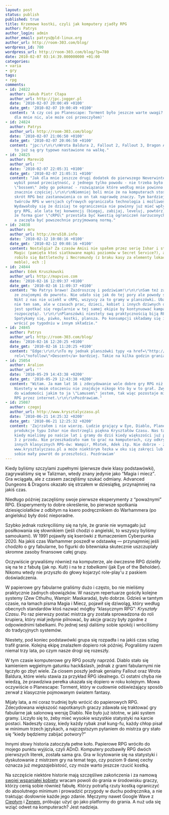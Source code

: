 ```yaml
---
layout: post
status: publish
published: true
title: Krzemowe kostki, czyli jak komputery zjadły RPG
author: Patrys
author_login: admin
author_email: patrys@pld-linux.org
author_url: http://room-303.com/blog/
wordpress_id: 780
wordpress_url: http://room-303.com/blog/?p=780
date: 2010-02-07 03:14:39.000000000 +01:00
categories:
- varia
- gry
tags:
- rpg
comments:
- id: 24822
  author: Jakub Piotr Cłapa
  author_url: http://jpc.jogger.pl
  date: '2010-02-07 20:00:49 +0100'
  date_gmt: '2010-02-07 19:00:49 +0100'
  content: 'A czy coś po Planescape: Torment było jeszcze warte uwagi? (pytam, bo
    dla mnie nic, ale może coś przeoczyłem)'
- id: 24824
  author: Patrys
  author_url: http://room-303.com/blog/
  date: '2010-02-07 21:06:50 +0100'
  date_gmt: '2010-02-07 20:06:50 +0100'
  content: "jpc:\r\n\r\nWrota Baldura 2, Fallout 2, Fallout 3, Dragon Age -- chociaż
    to już są gry typowo nastawione na walkę."
- id: 24825
  author: MareviQ
  author_url: ''
  date: '2010-02-07 22:05:31 +0100'
  date_gmt: '2010-02-07 21:05:31 +0100'
  content: "Jak dla mnie jeszcze drugi dodatek do pierwszego Neverwinter Nights się
    wybił ponad przeciętność, z jednego tylko powodu - nie trzeba było walczyć z ostatnim
    \"bossem\" żeby go pokonać - rozwiązanie które według mnie powinno być stosowane
    znacznie częściej.\r\n\r\nNiemniej boli mnie że na komputerach stosowany jest
    skrót RPG bez zastanowienia co on tak naprawdę znaczy. Tym bardziej że dawniej
    twórców RPG w wersjach cyfrowych ograniczała technologia i możliwości komputerów.
    Wydawałoby się że dzisiaj te ograniczenia nie powinny już mieć wpływu na komputerowe
    gry RPG, ale lata tej konwencji (biegaj, zabijaj, leveluj, powtórz) spowodowały
    że forma gier \"cRPG\" przestała być kwestią ograniczeń narzuconych przez technologię,
    a zaczęła być powszechnie przyjmowaną normą."
- id: 24838
  author: mru
  author_url: http://mru510.info
  date: '2010-02-12 10:08:16 +0100'
  date_gmt: '2010-02-12 09:08:16 +0100'
  content: Nostalgia? Za czasów Amisi nie spałem przez serię Ishar i starą Might &amp;
    Magic (pamięta ktoś siatkowane mapki poziomów w Secret Service?), a na podłodze
    robiło się Battletechy i Necromundy (z braku kasy za elementy lokacji robiły czasem
    meble), ech :]
- id: 24844
  author: Edek Kruszkowski
  author_url: http://mapvivo.com
  date: '2010-02-16 12:09:37 +0100'
  date_gmt: '2010-02-16 11:09:37 +0100'
  content: "No Patrys brawo! Zazdroszczę i podziwiam!\r\n\r\nSam też zabieram się
    ze znajomymi do powrotu. Nie udało się jak do tej pory ale powody są tutaj inne.
    Nikt z nas nie uciekł w cRPG, wszyscy za to gramy w planszówki. Ubaw niestety
    nie ten sam, ale w czasach prac, dzieci, kobiet i innych dziwnych obowiązków trudno
    jest spotkać się regularnie w tej samej ekipie by kontynuować kampanię (kolejną
    rozpoczętą). \r\n\r\nPlanszówki niestety swą praktycznością biją RPGa okrutnie.
    Spotykamy się, piwko, kostki, plansza. Po konsumpcji składamy się i można do tematu
    wrócić po tygodniu w innym składzie."
- id: 24845
  author: Patrys
  author_url: http://room-303.com/blog/
  date: '2010-02-16 12:20:25 +0100'
  date_gmt: '2010-02-16 11:20:25 +0100'
  content: "Edge:\r\n\r\nTo my jednak planszówki typy <a href=\"http://www.fantasyflightgames.com/edge_minisite.asp?eidm=5\"
    rel=\"nofollow\">Descent</a> bardziej. Takie na kilka godzin grania ;)"
- id: 25054
  author: Aralion
  author_url: ''
  date: '2010-05-29 14:43:38 +0200'
  date_gmt: '2010-05-29 12:43:38 +0200'
  content: "Witam. Ja mam lat 16 i zdecydowanie wole dobre gry RPG niż komputerowe.
    Niestety w moim otoczeniu nie znajduje nikogo kto by w to grał. Zwykle dostaje
    do wiadomości jakim to ja \"Lamusem\" jestem, tak więc pozostaje mi tylko sesje
    RPG przez internet.\r\n\r\nPozdrawiam."
- id: 25087
  author: czegoj
  author_url: http://www.krysztalyczasu.pl
  date: '2010-06-21 14:25:32 +0200'
  date_gmt: '2010-06-21 12:25:32 +0200'
  content: 'Zajrzałem i nie wierzę. Ludzie grający w Eye, Diablo, Pla­ne­scape czy
    produkcje typu Ishar nie dostrzegli piękna Kryształów Czasu. Nas ta gra zaraziła
    kiedy mieliśmy po naście lat i gramy do dziś kiedy większości już pojawiła się
    3 z przodu. Nie przeszkadzało nam to grać na komputerach, czy odkrywać piękno
    innych klasycznych RPG-ów: Wampir, Młotek, Adek itp. Nie dobrze - zajrzyjcie na
    www.krysztalyczasu.pl a może niektórym łezka w oku się zakręci lub zechce zrobić
    sobie mały powrót do przeszłości. Pozdrawiam'
---
```

<p>Kiedy byliśmy szczylami zupełnymi (pierwsze dwie klasy podstawówki), zagrywaliśmy się w Talizman, wtedy znany jedynie jako <q>Magia i miecz</q>. Gra wciągała, ale z czasem zaczęliśmy szukać odmiany. Advanced Dungeons &amp; Dragons okazało się strzałem w dziesiątkę, przynajmniej na jakiś czas.</p>

<p>Niedługo później zaczęliśmy swoje pierwsze eksperymenty z <q>poważnymi</q> RPG. Eksperymenty to dobre określenie, bo pierwsze spotkania dziesięciolatków z odbitym na ksero podręcznikiem do Warhammera (po angielsku) były dość nieporadne.</p>

<p>Szybko jednak rozkręciliśmy się na tyle, że granie nie wymagało już posiłkowania się słownikiem (jeśli chodzi o angielski, to wszyscy byliśmy samoukami). W 1991 pojawiły się kserówki z tłumaczeniem Cyberpunka 2020. Na jakiś czas Warhammer poszedł w odstawkę &mdash; przynajmniej jeśli chodziło o gry fabularne, bo figurki do bitewniaka skutecznie uszczuplały skromne zasoby finansowe całej grupy.</p>

<p>Oczywiście grywaliśmy również na komputerze, ale ówczesne RPG dzieliły się na te z fabułą (jak np. Kult) i na te z <em>tabelkami</em> (jak Eye of the Beholder). Nikomu wtedy nie przyszło do głowy kojarzyć role-play'u z paskiem doświadczenia.</p>

<p>W papierowe gry fabularne graliśmy dużo i często, bo nie mieliśmy praktycznie żadnych obowiązków. W naszym repertuarze gościły kolejne systemy (Zew Cthulhu, Wampir: Maskarada), było dobrze. Gdzieś w tamtym czasie, na łamach pisma Magia i Miecz, pojawił się dziwoląg, który według obecnych standardów ktoś nazwać mógłby <q>klasycznym RPG</q>: <em>Kryształy Czasu</em>. Po raz pierwszy postać mistrza gry została sprowadzona do roli krupiera, który miał jedynie pilnować, by akcje graczy były zgodne z odpowiednimi tabelkami. Po jednej sesji daliśmy sobie spokój i wróciliśmy do tradycyjnych systemów.</p>

<p>Niestety, pod koniec podstawówki grupa się rozpadła i na jakiś czas szlag trafił granie. Kolejną ekipę znalazłem dopiero rok później. Pograliśmy razem niemal trzy lata, po czym nasze drogi się rozeszły.</p>

<p>W tym czasie komputerowe gry RPG poszły naprzód. Diablo stało się kamieniem węgielnym gatunku hack&amp;slash, jednak z grami fabularnymi nie łączyło go zbyt wiele. Za ciosem poszły jednak genialny Fallout oraz Wrota Baldura, które wielu stawia za przykład RPG idealnego. Ci ostatni chyba nie wiedzą, że prawdziwa perełka ukazała się dopiero w roku kolejnym. Mowa oczywiście o Planescape: Torment, który w cudownie odświeżający sposób zerwał z klasycznie pojmowanym światem fantasy.</p>

<p>Mijały lata, a mi coraz trudniej było wrócić do papierowych RPG. Zdecydowana większość napotkanych graczy zdawała się traktować gry fabularne jak salonową wersję Diablo. Nie było już istotne, w jaki system gramy. Liczyło się to, żeby mieć wysokie wszystkie statystyki na karcie postaci. Nadeszły czasy, kiedy każdy rybak znał kung-fu, każdy chłop pisał w minimum trzech językach, a najczęstszym pytaniem do mistrza gry stało się <q>kiedy będziemy zabijać potwory?</q></p>

<p>Innymi słowy historia zatoczyła pełne koło. Papierowe RPG wróciło do mojego punktu wyjścia, czyli ADnD. Komputery pozbawiły RPG dwóch pierwszych literek, została sama gra. Gra w licytowanie się na statystyki i dyskutowanie z mistrzem gry na temat tego, czy poziom 9 danej cechy oznacza już <em>megazajebistość</em>, czy może warto jeszcze rzucić kostką.</p>

<p>Na szczęście niektóre historie mają szczęśliwe zakończenia i za namową <a href="http://jakotwojprawnik.com/">swojej wspaniałej kobiety</a> wracam powoli do grania w środowisku graczy, którzy cenią sobie również fabułę. Którzy potrafią rzuty kostką ograniczyć do absolutnego minimum i prowadzić przygody w duchu podręcznika, a nie traktując dosłownie każde jego zdanie. Męczymy nawet Google Wave z <a href="http://gsc.stricte.net/">Ciepłym</a> i <a href="http://najpiekniejszyreaktor.blogspot.com/">Zenem</a>, próbując użyć go jako platformy do grania. A nuż uda się wziąć odwet na komputerach? Jest nadzieja.</p>
